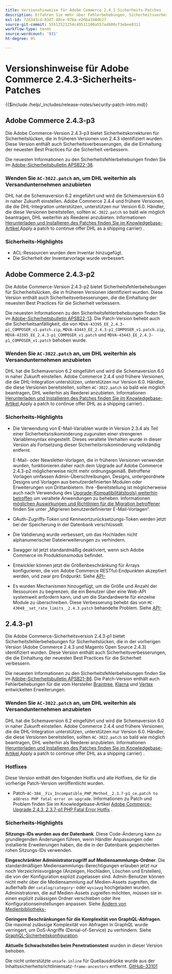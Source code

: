 ```yaml
---
title: Versionshinweise für Adobe Commerce 2.4.3 Sicherheits-Patches
description: Erfahren Sie mehr über Fehlerbehebungen, Sicherheitsverbesserungen und andere sicherheitsbezogene Updates in den Sicherheits-Patch-Versionen für Adobe Commerce 2.4.3.
exl-id: 72d343cd-83d7-48ce-976a-e26ba1b8db27
source-git-commit: 55512521254c49511100a557a4b00cf3ebee0311
workflow-type: tm+mt
source-wordcount: '931'
ht-degree: 0%

---
```



# Versionshinweise für Adobe Commerce 2.4.3-Sicherheits-Patches

{{$include /help/_includes/release-notes/security-patch-intro.md}}

## Adobe Commerce 2.4.3-p3

Die Adobe Commerce-Version 2.4.3-p3 bietet Sicherheitskorrekturen für Sicherheitslücken, die in früheren Versionen von 2.4.3 identifiziert wurden. Diese Version enthält auch Sicherheitsverbesserungen, die die Einhaltung der neuesten Best Practices für die Sicherheit verbessern.

Die neuesten Informationen zu den Sicherheitsfehlerbehebungen finden Sie im [Adobe-Sicherheitsbulletin APSB22-38](https://helpx.adobe.com/de/security/products/magento/apsb22-38.html).

### Wenden Sie `AC-3022.patch` an, um DHL weiterhin als Versandunternehmen anzubieten

DHL hat die Schemaversion 6.2 eingeführt und wird die Schemaversion 6.0 in naher Zukunft einstellen. Adobe Commerce 2.4.4 und frühere Versionen, die die DHL-Integration unterstützen, unterstützen nur Version 6.0. Händler, die diese Versionen bereitstellen, sollten `AC-3022.patch` so bald wie möglich beantragen, DHL weiterhin als Reederei anzubieten. Informationen [ Herunterladen und Installieren des Patches finden Sie im Knowledgebase-Artikel ](https://support.magento.com/hc/en-us/articles/7707818131597-Apply-a-patch-to-continue-offering-DHL-as-shipping-carrier)Apply a patch to continue offer DHL as a shipping carrier) .

### Sicherheits-Highlights

* ACL-Ressourcen wurden dem Inventar hinzugefügt.
* Die Sicherheit der Inventarvorlage wurde verbessert.

## Adobe Commerce 2.4.3-p2

Die Adobe Commerce-Version 2.4.3-p2 bietet Sicherheitsfehlerbehebungen für Sicherheitslücken, die in früheren Versionen identifiziert wurden. Diese Version enthält auch Sicherheitsverbesserungen, die die Einhaltung der neuesten Best Practices für die Sicherheit verbessern.

Die neuesten Informationen zu den Sicherheitsfehlerbehebungen finden Sie im [Adobe-Sicherheitsbulletin APSB22-13](https://helpx.adobe.com/de/security/products/magento/apsb22-13.html).  Die Patch-Version behebt auch die Sicherheitsanfälligkeit, die von `MDVA-43395_EE_2.4.3-p1_COMPOSER_v1.patch.zip`, `MDVA-43443_EE_2.4.3-p1_COMPOSER_v1.patch.zip`, `MDVA-43395_EE_2.4.3-p1_COMPOSER_v1.patch` und `MDVA-43443_EE_2.4.3-p1_COMPOSER_v1.patch` behoben wurde.


### Wenden Sie `AC-3022.patch` an, um DHL weiterhin als Versandunternehmen anzubieten

DHL hat die Schemaversion 6.2 eingeführt und wird die Schemaversion 6.0 in naher Zukunft einstellen. Adobe Commerce 2.4.4 und frühere Versionen, die die DHL-Integration unterstützen, unterstützen nur Version 6.0. Händler, die diese Versionen bereitstellen, sollten `AC-3022.patch` so bald wie möglich beantragen, DHL weiterhin als Reederei anzubieten. Informationen [ Herunterladen und Installieren des Patches finden Sie im Knowledgebase-Artikel ](https://support.magento.com/hc/en-us/articles/7707818131597-Apply-a-patch-to-continue-offering-DHL-as-shipping-carrier)Apply a patch to continue offer DHL as a shipping carrier) .

### Sicherheits-Highlights

* Die Verwendung von E-Mail-Variablen wurde in Version 2.3.4 als Teil einer Sicherheitsrisikominderung zugunsten einer strengeren Variablensyntax eingestellt. Dieses veraltete Verhalten wurde in dieser Version als Fortsetzung dieser Sicherheitsrisikominderung vollständig entfernt.

  E-Mail- oder Newsletter-Vorlagen, die in früheren Versionen verwendet wurden, funktionieren daher nach dem Upgrade auf Adobe Commerce 2.4.3-p2 möglicherweise nicht mehr ordnungsgemäß. Betroffene Vorlagen umfassen Admin-Überschreibungen, Designs, untergeordnete Designs und Vorlagen aus benutzerdefinierten Modulen oder Erweiterungen von Drittanbietern. Ihre -Bereitstellung ist möglicherweise auch nach Verwendung des [Upgrade-Kompatibilitätstools) weiterhin betroffen](https://experienceleague.adobe.com/docs/commerce-operations/upgrade-guide/upgrade-compatibility-tool/overview.html?lang=de) um veraltete Anwendungen zu beheben. Informationen [ möglichen Auswirkungen und Richtlinien für die Migration betroffener ](https://developer.adobe.com/commerce/frontend-core/guide/templates/email-migration/) finden Sie unter „Migrieren benutzerdefinierter E-Mail-Vorlagen“.

* OAuth-Zugriffs-Token und Kennwortzurücksetzungs-Token werden jetzt bei der Speicherung in der Datenbank verschlüsselt. <!-- AC-520 1323-->

* Die Validierung wurde verbessert, um das Hochladen nicht alphanumerischer Dateierweiterungen zu verhindern. <!-- AC-479-->

* Swagger ist jetzt standardmäßig deaktiviert, wenn sich Adobe Commerce im Produktionsmodus befindet. <!-- AC-1450-->

* Entwickler können jetzt die Größenbeschränkung für Arrays konfigurieren, die von Adobe Commerce RESTful-Endpunkten akzeptiert werden, und zwar pro Endpunkt. Siehe [API-](https://developer.adobe.com/commerce/webapi/get-started/api-security/)<!-- AC-465-->

* Es wurden Mechanismen hinzugefügt, um die Größe und Anzahl der Ressourcen zu begrenzen, die ein Benutzer über eine Web-API systemweit anfordern kann, und um die Standardwerte für einzelne Module zu überschreiben. Diese Verbesserung behebt das von `MC-43048__set_rate_limits__2.4.3.patch` behandelte Problem. Siehe [API-](https://developer.adobe.com/commerce/webapi/get-started/api-security/)<!-- AC-1120-->


## 2.4.3-p1

Die Adobe Commerce-Sicherheitsversion 2.4.3-p1 bietet Sicherheitsfehlerbehebungen für Sicherheitslücken, die in der vorherigen Version (Adobe Commerce 2.4.3 und Magento Open Source 2.4.3) identifiziert wurden. Diese Version enthält auch Sicherheitsverbesserungen, die die Einhaltung der neuesten Best Practices für die Sicherheit verbessern.


Die neuesten Informationen zu den Sicherheitsfehlerbehebungen finden Sie im [Adobe-Sicherheitsbulletin APSB21-86](https://helpx.adobe.com/de/security/products/magento/apsb21-86.html). Die Patch-Version enthält auch Fehlerbehebungen für die vom Hersteller [Braintree](https://experienceleague.adobe.com/docs/commerce-admin/stores-sales/payments/braintree.html?lang=de), [Klarna](https://marketplace.magento.com/klarna-m2-klarna.html) und [Vertex](https://marketplace.magento.com/vertexinc-vertex-tax-module.html) entwickelten Erweiterungen.

### Wenden Sie `AC-3022.patch` an, um DHL weiterhin als Versandunternehmen anzubieten

DHL hat die Schemaversion 6.2 eingeführt und wird die Schemaversion 6.0 in naher Zukunft einstellen. Adobe Commerce 2.4.4 und frühere Versionen, die die DHL-Integration unterstützen, unterstützen nur Version 6.0. Händler, die diese Versionen bereitstellen, sollten `AC-3022.patch` so bald wie möglich beantragen, DHL weiterhin als Reederei anzubieten. Informationen [ Herunterladen und Installieren des Patches finden Sie im Knowledgebase-Artikel ](https://support.magento.com/hc/en-us/articles/7707818131597-Apply-a-patch-to-continue-offering-DHL-as-shipping-carrier)Apply a patch to continue offer DHL as a shipping carrier) .

### Hotfixes

Diese Version enthält den folgenden Hotfix und alle Hotfixes, die für die vorherige Patch-Version veröffentlicht wurden.

* Patch-`AC-384__Fix_Incompatible_PHP_Method__2.3.7-p1_ce.patch to address PHP fatal error on upgrade`. Informationen zu Patch und Problem finden Sie im Knowledgebase-Artikel [Adobe Commerce-Upgrade 2.4.3, 2.3.7-p1 PHP Fatal Error Hotfix](https://support.magento.com/hc/en-us/articles/4408021533069-Adobe-Commerce-upgrade-2-4-3-2-3-7-p1-PHP-Fatal-error-Hotfix) .

### Sicherheits-Highlights

**Sitzungs-IDs wurden aus der Datenbank**. Diese Code-Änderung kann zu grundlegenden Änderungen führen, wenn Händler Anpassungen oder installierte Erweiterungen haben, die die in der Datenbank gespeicherten rohen Sitzungs-IDs verwenden. <!-- MC-40976-->

**Eingeschränkter Administratorzugriff auf Mediensammlungs-Ordner**. Die standardmäßigen Mediensammlungs-Berechtigungen erlauben jetzt nur noch Verzeichnisvorgänge (Anzeigen, Hochladen, Löschen und Erstellen), die von der Konfiguration explizit zugelassen sind. Admin-Benutzer können nicht mehr über die Mediensammlung auf Medien-Assets zugreifen, die außerhalb der `catalog/category`- oder `wysiwyg` hochgeladen wurden. Administratoren, die auf Medien-Assets zugreifen möchten, müssen sie in einen explizit zulässigen Ordner verschieben oder ihre Konfigurationseinstellungen anpassen. Siehe [Ändern von Medienbibliotheks-](https://developer.adobe.com/commerce/php/tutorials/backend/modify-image-library-permissions/)<!-- B2B-1897-->

**Geringere Beschränkungen für die Komplexität von GraphQL-Abfragen**. Die maximal zulässige Komplexität von Abfragen in GraphQL wurde verringert, um DoS-Angriffe (Denial-of-Service) zu verhindern. Siehe [GraphQL-Sicherheitskonfiguration](https://developer.adobe.com/commerce/webapi/graphql/usage/security-configuration/). <!-- PWA-1700-->

**Aktuelle Schwachstellen beim Penetrationstest** wurden in dieser Version behoben. <!-- MC-42431-->

Die nicht unterstützte `unsafe-inline` für Quellausdrücke wurde aus der Inhaltssicherheitsrichtliniensatz-`frame-ancestors` entfernt. [GitHub-33101](https://github.com/magento/magento2/issues/33101)<!-- MC-42632-->

<!-- Last updated from includes: 2025-05-28 17:01:56 -->
